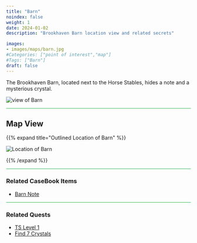 ```yaml
---
title: "Barn"
noindex: false
weight: 1
date: 2024-01-02
description: "Brookhaven Barn location view and related secrets"

images:
- images/maps/barn.jpg
#Categories: ["point of interest","map"]
#Tags: ["Barn"]
draft: false
--- 
```


The Brookhaven Barn, located next to the Horse Stables, hides a note and a mysterious crystal. 

![view of Barn](/images/maps/barn.jpg)

<hr style="background-color: #28b44c" size=8>

## Map View

{{% expand title="Outlined Location of Barn" %}}

![Location of Barn](/images/maps/barn.webp)

{{% /expand %}}

<hr style="background-color: #28b44c" size=8>

### Related CaseBook Items

- [Barn Note](/casebook/notes/mrb/#barn)

<hr style="background-color: #28b44c" size=8>

### Related Quests

- [TS Level 1](/lore/special_tools/ts_lvl1)
- [Find 7 Crystals](/lore/quests/find_7_crystals)